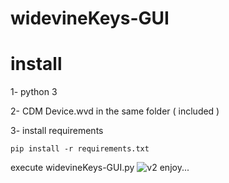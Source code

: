 # widevineKeys-GUI



# install

1- python 3 

2- CDM Device.wvd in the same folder ( included )

3- install requirements
```
pip install -r requirements.txt
```

execute widevineKeys-GUI.py
![v2](https://github.com/user-attachments/assets/ee5d57b2-04f1-48df-9f1e-949b2013e2db)
enjoy...

